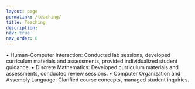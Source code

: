 ```yaml
---
layout: page
permalink: /teaching/
title: Teaching
description: 
nav: true
nav_order: 6
---
```


•	Human-Computer Interaction: Conducted lab sessions, developed curriculum materials and assessments, provided individualized student guidance.
•	Discrete Mathematics: Developed curriculum materials and assessments, conducted review sessions.
•	Computer Organization and Assembly Language: Clarified course concepts, managed student inquiries.

